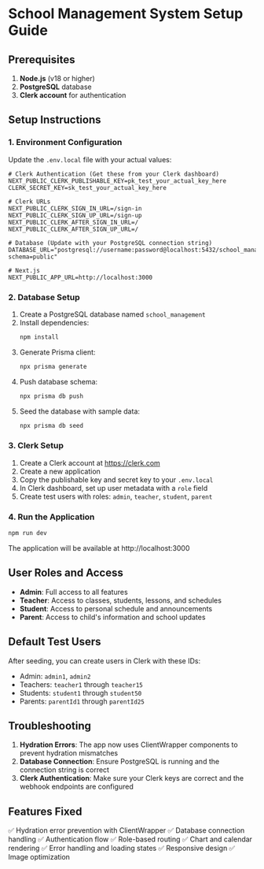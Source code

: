 # School Management System Setup Guide

## Prerequisites

1. **Node.js** (v18 or higher)
2. **PostgreSQL** database
3. **Clerk account** for authentication

## Setup Instructions

### 1. Environment Configuration

Update the `.env.local` file with your actual values:

```env
# Clerk Authentication (Get these from your Clerk dashboard)
NEXT_PUBLIC_CLERK_PUBLISHABLE_KEY=pk_test_your_actual_key_here
CLERK_SECRET_KEY=sk_test_your_actual_key_here

# Clerk URLs
NEXT_PUBLIC_CLERK_SIGN_IN_URL=/sign-in
NEXT_PUBLIC_CLERK_SIGN_UP_URL=/sign-up
NEXT_PUBLIC_CLERK_AFTER_SIGN_IN_URL=/
NEXT_PUBLIC_CLERK_AFTER_SIGN_UP_URL=/

# Database (Update with your PostgreSQL connection string)
DATABASE_URL="postgresql://username:password@localhost:5432/school_management?schema=public"

# Next.js
NEXT_PUBLIC_APP_URL=http://localhost:3000
```

### 2. Database Setup

1. Create a PostgreSQL database named `school_management`
2. Install dependencies:
   ```bash
   npm install
   ```
3. Generate Prisma client:
   ```bash
   npx prisma generate
   ```
4. Push database schema:
   ```bash
   npx prisma db push
   ```
5. Seed the database with sample data:
   ```bash
   npx prisma db seed
   ```

### 3. Clerk Setup

1. Create a Clerk account at https://clerk.com
2. Create a new application
3. Copy the publishable key and secret key to your `.env.local`
4. In Clerk dashboard, set up user metadata with a `role` field
5. Create test users with roles: `admin`, `teacher`, `student`, `parent`

### 4. Run the Application

```bash
npm run dev
```

The application will be available at http://localhost:3000

## User Roles and Access

- **Admin**: Full access to all features
- **Teacher**: Access to classes, students, lessons, and schedules
- **Student**: Access to personal schedule and announcements
- **Parent**: Access to child's information and school updates

## Default Test Users

After seeding, you can create users in Clerk with these IDs:
- Admin: `admin1`, `admin2`
- Teachers: `teacher1` through `teacher15`
- Students: `student1` through `student50`
- Parents: `parentId1` through `parentId25`

## Troubleshooting

1. **Hydration Errors**: The app now uses ClientWrapper components to prevent hydration mismatches
2. **Database Connection**: Ensure PostgreSQL is running and the connection string is correct
3. **Clerk Authentication**: Make sure your Clerk keys are correct and the webhook endpoints are configured

## Features Fixed

✅ Hydration error prevention with ClientWrapper
✅ Database connection handling
✅ Authentication flow
✅ Role-based routing
✅ Chart and calendar rendering
✅ Error handling and loading states
✅ Responsive design
✅ Image optimization

